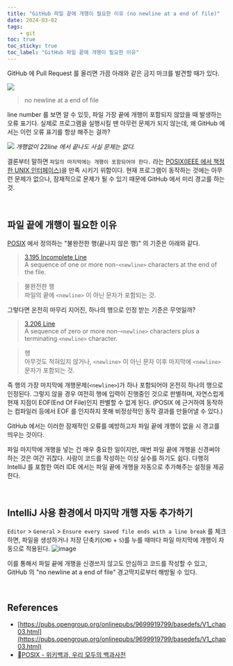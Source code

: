 ```yaml
---
title: "GitHub 파일 끝에 개행이 필요한 이유 (no newline at a end of file)"
date: 2024-03-02
tags:
    - git
toc: true
toc_sticky: true
toc_label: "GitHub 파일 끝에 개행이 필요한 이유"
---
```


GitHub 에 Pull Request 를 올리면 가끔 아래와 같은 금지 마크를 발견할 때가 있다.

![](https://i.imgur.com/vgxK7R2.png)

> no newline at a end of file

line number 를 보면 알 수 있듯, 파일 가장 끝에 개행이 포함되지 않았을 때 발생하는 오류 표기다. 
실제로 프로그램을 실행시킬 땐 아무런 문제가 되지 않는데, 왜 GitHub 에서는 이런 오류 표기를 항상 해주는 걸까?

![](https://i.imgur.com/bDuYvnN.png)
*개행없이 22line 에서 끝나도 사실 문제는 없다.*

결론부터 말하면 `파일의 마지막에는 개행이 포함되어야 한다.` 라는 [POSIX(IEEE 에서 책정한 UNIX 인터페이스)](https://ko.wikipedia.org/wiki/POSIX)을 만족 시키기 위함이다. 
현재 프로그램이 동작하는 것에는 아무런 문제가 없으나, 잠재적으로 문제가 될 수 있기 때문에 GitHub 에서 미리 경고를 하는 것.

<br>

## 파일 끝에 개행이 필요한 이유

[POSIX](https://ko.wikipedia.org/wiki/POSIX) 에서 정의하는  "불완전한 행(끝나지 않은 행)" 의 기준은 아래와 같다.

> [3.195 Incomplete Line](https://pubs.opengroup.org/onlinepubs/9699919799/basedefs/V1_chap03.html#tag_03_195)  
> A sequence of one or more non-`<newline>` characters at the end of the file.

> 불완전한 행  
> 파일의 끝에 `<newline>` 이 아닌 문자가 포함되는 것.

그렇다면 온전히 마무리 지어진, 하나의 행으로 인정 받는 기준은 무엇일까?

> [3.206 Line](https://pubs.opengroup.org/onlinepubs/9699919799/basedefs/V1_chap03.html#tag_03_206)  
> A sequence of zero or more non-`<newline>` characters plus a terminating `<newline>` character.

> 행  
> 아무것도 적혀있지 않거나, `<newline>` 이 아닌 문자 이후 마지막에 `<newline>` 문자가 포함되는 것.

즉 행의 가장 마지막에 개행문제(`<newline>`)가 하나 포함되어야 온전히 하나의 행으로 인정된다. 
그렇지 않을 경우 여전히 행에 입력이 진행중인 것으로 판별하며, 자연스럽게 현재 지점이 EOF(End Of File)인지 판별할 수 없게 된다. 
(POSIX 에 근거하여 동작하는 컴파일러 등에서 EOF 를 인지하지 못해 비정상적인 동작 결과를 만들어낼 수 있다.)

GitHub 에서는 이러한 잠재적인 오류를 예방하고자 파일 끝에 개행이 없을 시 경고를 띄우는 것이다.

파일 마지막에 개행을 넣는 건 매우 중요한 일이지만, 매번 파일 끝에 개행을 신경써야 하는 것은 여간 귀찮다.
사람이 코드를 작성하는 이상 실수를 하기도 쉽다.
다행히 IntelliJ 를 포함한 여러 IDE 에서는 파일 끝에 개행을 자동으로 추가해주는 설정을 제공한다.

<br>

## IntelliJ 사용 환경에서 마지막 개행 자동 추가하기

`Editor` > `General` > `Ensure every saved file ends with a line break` 를 체크하면, 파일을 생성하거나 저장 단축키(`CMD` + `S`)를 누를 때마다 파일 마지막에 개행이 자동으로 적용된다.
![image](https://github.com/mission-study-to-finish-in-15-days/kotlin-racingcar/assets/37354145/31ea7e1c-648f-4441-bac0-2a8ce86e3573)

이를 통해서 파일 끝에 개행을 신경쓰지 않고도 안심하고 코드를 작성할 수 있고, 
GitHub 의 "no newline at a end of file" 경고딱지로부터 해방될 수 있다.

<br>

## References

- [https://pubs.opengroup.org/onlinepubs/9699919799/basedefs/V1_chap03.html](https://pubs.opengroup.org/onlinepubs/9699919799/basedefs/V1_chap03.html)
- [POSIX - 위키백과, 우리 모두의 백과사전](https://ko.wikipedia.org/wiki/POSIX)
